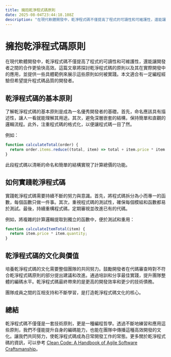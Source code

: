 ```yaml
---
title: 擁抱乾淨程式碼原則
date: 2025-08-04T23:44:18.108Z
description: "在現代軟體開發中，乾淨程式碼不僅提高了程式的可讀性和可維護性，還能讓開發者之間的合作更愉快高效。這篇文章將探討乾淨程式碼的原則以及其在實際開發中的應用，並提供一些具體範例來展示這些原則如何被實踐。本文適合有一定編程經驗但希望提升程式碼品質的開發者。"
---
```


# 擁抱乾淨程式碼原則

在現代軟體開發中，乾淨程式碼不僅提高了程式的可讀性和可維護性，還能讓開發者之間的合作更愉快高效。這篇文章將探討乾淨程式碼的原則以及其在實際開發中的應用，並提供一些具體範例來展示這些原則如何被實踐。本文適合有一定編程經驗但希望提升程式碼品質的開發者。

## 乾淨程式碼的基本原則

了解乾淨程式碼的基本原則是成為一名優秀開發者的基礎。首先，命名應該具有描述性，讓人一看就能理解其用途。其次，避免深層嵌套的結構，保持簡單和直觀的邏輯流程。此外，注重程式碼的格式化，以便讓程式碼一目了然。

例如：

```javascript
function calculateTotal(order) {
  return order.items.reduce((total, item) => total + item.price * item.quantity, 0);
}
```

此段程式碼以清晰的命名和簡單的結構實現了計算總價的功能。

## 如何實踐乾淨程式碼

實踐乾淨程式碼需要持續不斷的努力與意識。首先，將程式碼拆分為小而專一的函數，每個函數只做一件事。其次，重視程式碼的測試性，確保每個模組和函數都易於測試。最後，持續重構程式碼，定期審視並改進已有的代碼。

例如，將複雜的計算邏輯提取到獨立的函數中，便於測試和重用：

```javascript
function calculateItemTotal(item) {
  return item.price * item.quantity;
}
```

## 乾淨程式碼的文化與價值

培養乾淨程式碼的文化需要整個團隊的共同努力。鼓勵開發者在代碼審查時對不符合乾淨程式碼原則的部分提出建議和改進。通過培訓和分享最佳實踐，提升團隊整體的編碼水平。乾淨程式碼最終帶來的是更高的開發效率和更少的技術債務。

團隊成員之間的互相支持和不斷學習，是打造乾淨程式碼文化的核心。

## 總結

乾淨程式碼不僅僅是一套技術原則，更是一種編程哲學。透過不斷地練習和應用這些原則，我們不僅能提升自身的編碼能力，也能在團隊中傳播這種高效開發的文化。讓我們共同努力，使乾淨程式碼成為日常開發工作的常態。更多關於乾淨程式碼的資訊，可以參考 [Clean Code: A Handbook of Agile Software Craftsmanship](https://www.goodreads.com/book/show/3735293-clean-code)。